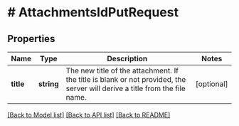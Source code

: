 # # AttachmentsIdPutRequest

## Properties

Name | Type | Description | Notes
------------ | ------------- | ------------- | -------------
**title** | **string** | The new title of the attachment. If the title is blank or not provided, the server will derive a title from the file name. | [optional]

[[Back to Model list]](../../README.md#models) [[Back to API list]](../../README.md#endpoints) [[Back to README]](../../README.md)
